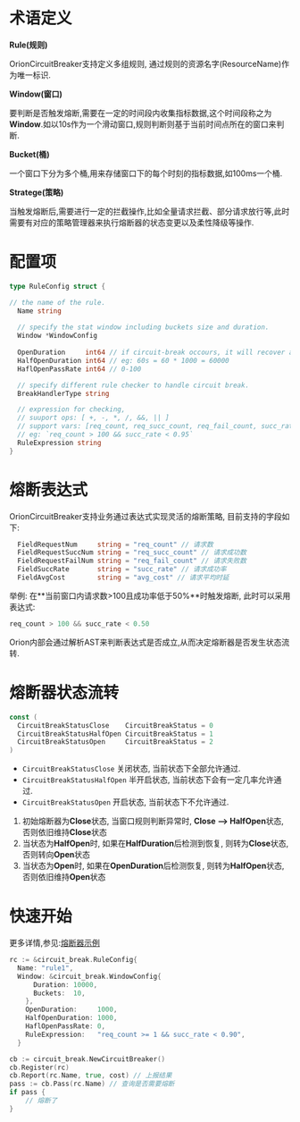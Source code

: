 # 术语定义

**Rule(规则)**

OrionCircuitBreaker支持定义多组规则, 通过规则的资源名字(ResourceName)作为唯一标识.

**Window(窗口)**

要判断是否触发熔断,需要在一定的时间段内收集指标数据,这个时间段称之为**Window**.如以10s作为一个滑动窗口,规则判断则基于当前时间点所在的窗口来判断.

**Bucket(桶)**

一个窗口下分为多个桶,用来存储窗口下的每个时刻的指标数据,如100ms一个桶.

**Stratege(策略)**

当触发熔断后,需要进行一定的拦截操作,比如全量请求拦截、部分请求放行等,此时需要有对应的策略管理器来执行熔断器的状态变更以及柔性降级等操作.

# 配置项

```go
type RuleConfig struct {

// the name of the rule.
  Name string
  
  // specify the stat window including buckets size and duration.
  Window *WindowConfig
  
  OpenDuration     int64 // if circuit-break occours, it will recover after next BreakDuration duration
  HalfOpenDuration int64 // eg: 60s = 60 * 1000 = 60000
  HaflOpenPassRate int64 // 0-100

  // specify different rule checker to handle circuit break.
  BreakHandlerType string

  // expression for checking,
  // suuport ops: [ +, -, *, /, &&, || ]
  // support vars: [req_count, req_succ_count, req_fail_count, succ_rate]
  // eg: `req_count > 100 && succ_rate < 0.95`
  RuleExpression string
}
```

# 熔断表达式

OrionCircuitBreaker支持业务通过表达式实现灵活的熔断策略, 目前支持的字段如下:

```go
  FieldRequestNum     string = "req_count" // 请求数
  FieldRequestSuccNum string = "req_succ_count" // 请求成功数
  FieldRequestFailNum string = "req_fail_count" // 请求失败数
  FieldSuccRate       string = "succ_rate" // 请求成功率
  FieldAvgCost        string = "avg_cost" // 请求平均时延
```

举例: 在**当前窗口内请求数>100且成功率低于50%**时触发熔断, 此时可以采用表达式:

```go
req_count > 100 && succ_rate < 0.50
```

Orion内部会通过解析AST来判断表达式是否成立,从而决定熔断器是否发生状态流转.

# 熔断器状态流转

```go
const (
  CircuitBreakStatusClose    CircuitBreakStatus = 0
  CircuitBreakStatusHalfOpen CircuitBreakStatus = 1
  CircuitBreakStatusOpen     CircuitBreakStatus = 2
)
```

- `CircuitBreakStatusClose`     关闭状态, 当前状态下全部允许通过.
- `CircuitBreakStatusHalfOpen`  半开启状态, 当前状态下会有一定几率允许通过.
- `CircuitBreakStatusOpen`      开启状态, 当前状态下不允许通过.

1. 初始熔断器为**Close**状态, 当窗口规则判断异常时, **Close --> HalfOpen**状态, 否则依旧维持**Close**状态
2. 当状态为**HalfOpen**时, 如果在**HalfDuration**后检测到恢复, 则转为**Close**状态, 否则转向**Open**状态
3. 当状态为**Open**时, 如果在**OpenDuration**后检测恢复, 则转为**HalfOpen**状态, 否则依旧维持**Open**状态

# 快速开始

更多详情,参见:[熔断器示例](../example/circuit_break/main.go)

```go
rc := &circuit_break.RuleConfig{
  Name: "rule1",
  Window: &circuit_break.WindowConfig{
      Duration: 10000,
      Buckets:  10,
    },
    OpenDuration:     1000,
    HalfOpenDuration: 1000,
    HaflOpenPassRate: 0,
    RuleExpression:   "req_count >= 1 && succ_rate < 0.90",
  }

cb := circuit_break.NewCircuitBreaker()
cb.Register(rc)
cb.Report(rc.Name, true, cost) // 上报结果
pass := cb.Pass(rc.Name) // 查询是否需要熔断
if pass {
    // 熔断了
}
```